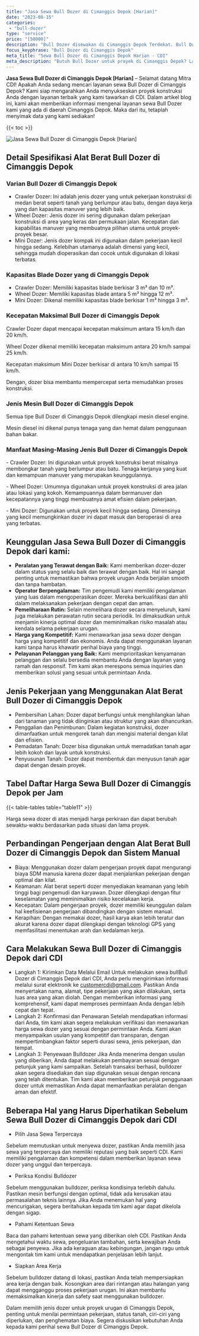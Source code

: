 ```yaml
---
title: "Jasa Sewa Bull Dozer di Cimanggis Depok [Harian]"
date: "2023-08-15"
categories:
 - "bull-dozer"
type: "service"
price: "[50000]"
description: "Bull Dozer disewakan di Cimanggis Depok Terdekat. Bull Dozer ini merupakan pilihan tepat dalam proyek pembangunan sebagai peralatan konstruksi berkualitas tinggi dan produktif. Dapatkan informasi lengkap dengan menghubungi kami."
focus_keyphrase: "Bull Dozer di Cimanggis Depok"
meta_title: "Sewa Bull Dozer di Cimanggis Depok Harian - CDI"
meta_description: "Butuh Bull Dozer untuk proyek di Cimanggis Depok? Layanan profesional kami siap melayani dengan harga kompetitif. Dapatkan penawaran sekarang."
---
```


**Jasa Sewa Bull Dozer di Cimanggis Depok [Harian]** – Selamat datang Mitra CDI! Apakah Anda sedang mencari layanan sewa Bull Dozer di Cimanggis Depok? Kami siap mengarahkan Anda menyukseskan proyek konstruksi Anda dengan layanan terbaik yang kami tawarkan di CDI. Dalam artikel blog ini, kami akan memberikan informasi mengenai layanan sewa Bull Dozer kami yang ada di daerah Cimanggis Depok. Maka dari itu, tetaplah menyimak data yang kami sediakan!

{{< toc >}}

![Jasa Sewa Bull Dozer di Cimanggis Depok [Harian]](/images/bull-dozer/bull-dozer-26.jpg)

## Detail Spesifikasi Alat Berat Bull Dozer di Cimanggis Depok

### Varian Bull Dozer di Cimanggis Depok

*   Crawler Dozer: Ini adalah jenis dozer yang untuk pekerjaan konstruksi di medan berat seperti tanah yang berlumpur atau batu, dengan daya kerja yang dan kapasitas manuver yang lebih baik.
*   Wheel Dozer: Jenis dozer ini sering digunakan dalam pekerjaan konstruksi di area yang keras dan permukaan jalan. Kecepatan dan kapabilitas manuver yang membuatnya pilihan utama untuk proyek-proyek besar.
*   Mini Dozer: Jenis dozer kompak ini digunakan dalam pekerjaan kecil hingga sedang. Kelebihan utamanya adalah dimensi yang kecil, sehingga mudah dioperasikan dan cocok untuk digunakan di lokasi terbatas.

### Kapasitas Blade Dozer yang di Cimanggis Depok

*   Crawler Dozer: Memiliki kapasitas blade berkisar 3 m³ dan 10 m³.
*   Wheel Dozer: Memiliki kapasitas blade antara 5 m³ hingga 12 m³.
*   Mini Dozer: Dikenal memiliki kapasitas blade berkisar 1 m³ hingga 3 m³.

### Kecepatan Maksimal Bull Dozer di Cimanggis Depok

Crawler Dozer dapat mencapai kecepatan maksimum antara 15 km/h dan 20 km/h.

Wheel Dozer dikenal memiliki kecepatan maksimum antara 20 km/h sampai 25 km/h.

Kecepatan maksimum Mini Dozer berkisar di antara 10 km/h sampai 15 km/h.

Dengan, dozer bisa membantu mempercepat serta memudahkan proses konstruksi.

### Jenis Mesin Bull Dozer di Cimanggis Depok

Semua tipe Bull Dozer di Cimanggis Depok dilengkapi mesin diesel engine.

Mesin diesel ini dikenal punya tenaga yang dan hemat dalam penggunaan bahan bakar.

### Manfaat Masing-Masing Jenis Bull Dozer di Cimanggis Depok

\- Crawler Dozer: Ini digunakan untuk proyek konstruksi berat misalnya membongkar tanah yang berlumpur atau batu. Tenaga kerjanya yang kuat dan kemampuan manuver yang merupakan keunggulannya.

\- Wheel Dozer: Umumnya digunakan untuk proyek konstruksi di area jalan atau lokasi yang kokoh. Kemampuannya dalam bermanuver dan kecepatannya yang tinggi membuatnya amat efisien dalam pekerjaan.

\- Mini Dozer: Digunakan untuk proyek kecil hingga sedang. Dimensinya yang kecil memungkinkan dozer ini dapat masuk dan beroperasi di area yang terbatas.

## Keunggulan Jasa Sewa Bull Dozer di Cimanggis Depok dari kami:

*   **Peralatan yang Terawat dengan Baik:** Kami memberikan dozer-dozer dalam status yang selalu baik dan terawat dengan baik. Hal ini sangat penting untuk memastikan bahwa proyek urugan Anda berjalan smooth dan tanpa hambatan.
*   **Operator Berpengalaman:** Tim pengemudi kami memiliki pengalaman yang luas dalam mengoperasikan dozer. Mereka berkualifikasi dan ahli dalam melaksanakan pekerjaan dengan cepat dan aman.
*   **Pemeliharaan Rutin:** Selain memelihara dozer secara menyeluruh, kami juga melakukan perawatan rutin secara periodik. Ini dimaksudkan untuk menjamin kinerja optimal dozer dan meminimalkan risiko masalah atau kendala selama pekerjaan urugan.
*   **Harga yang Kompetitif:** Kami menawarkan jasa sewa dozer dengan harga yang kompetitif dan ekonomis. Anda dapat menggunakan layanan kami tanpa harus khawatir perihal biaya yang tinggi.
*   **Pelayanan Pelanggan yang Baik:** Kami memprioritaskan kenyamanan pelanggan dan selalu bersedia membantu Anda dengan layanan yang ramah dan responsif. Tim kami akan merespons semua inquiries dan memberikan solusi yang sesuai untuk permintaan Anda.

## Jenis Pekerjaan yang Menggunakan Alat Berat Bull Dozer di Cimanggis Depok

*   Pembersihan Lahan: Dozer dapat berfungsi untuk menghilangkan lahan dari tanaman yang tidak diinginkan atau struktur yang akan dihancurkan.
*   Penggalian dan Penimbunan: Dalam kegiatan konstruksi, dozer dimanfaatkan untuk mengorek tanah dan mengisi material dengan kilat dan efisien.
*   Pemadatan Tanah: Dozer bisa digunakan untuk memadatkan tanah agar lebih kokoh dan layak untuk konstruksi.
*   Penyusunan Tanah: Dozer dapat membentuk dan menyusun tanah agar dapat dengan desain proyek.

## Tabel Daftar Harga Sewa Bull Dozer di Cimanggis Depok per Jam

{{< table-tables table="table11" >}}

Harga sewa dozer di atas menjadi harga perkiraan dan dapat berubah sewaktu-waktu berdasarkan pada situasi dan lama proyek.

## Perbandingan Pengerjaan dengan Alat Berat Bull Dozer di Cimanggis Depok dan Sistem Manual

*   Biaya: Menggunakan dozer dalam pengerjaan proyek dapat mengurangi biaya SDM manusia karena dozer dapat menjalankan pekerjaan dengan optimal dan kilat.
*   Keamanan: Alat berat seperti dozer menyediakan keamanan yang lebih tinggi bagi pengemudi dan karyawan. Dozer dilengkapi dengan fitur keselamatan yang meminimalkan risiko kecelakaan kerja.
*   Kecepatan: Dalam pengerjaan proyek, dozer memiliki keunggulan dalam hal keefisienan pengerjaan dibandingkan dengan sistem manual.
*   Kerapihan: Dengan memakai dozer, hasil karya akan lebih teratur dan akurat karena dozer dapat dilengkapi dengan teknologi GPS yang memfasilitasi menentukan arah dan kedalaman kerja.

## Cara Melakukan Sewa Bull Dozer di Cimanggis Depok dari CDI

*   Langkah 1: Kirimkan Data Melalui Email
Untuk melakukan sewa bullBull Dozer di Cimanggis Depok dari CDI, Anda perlu mengirimkan informasi melalui surat elektronik ke customercdi@gmail.com. Pastikan Anda menyertakan nama, alamat, tipe pekerjaan yang akan dilakukan, serta luas area yang akan diolah. Dengan memberikan informasi yang komprehensif, kami dapat memproses permintaan Anda dengan lebih cepat dan tepat.
*   Langkah 2: Konfirmasi dan Penawaran
Setelah mendapatkan informasi dari Anda, tim kami akan segera melakukan verifikasi dan menawarkan harga sewa dozer yang sesuai dengan permintaan Anda. Kami akan menyampaikan usulan yang kompetitif dan transparan, dengan mempertimbangkan faktor seperti durasi sewa, jenis pekerjaan, dan tempat.
*   Langkah 3: Penyewaan Bulldozer
Jika Anda menerima dengan usulan yang diberikan, Anda dapat melakukan pembayaran sesuai dengan petunjuk yang kami sampaikan. Setelah transaksi berhasil, bulldozer akan segera disediakan dan siap digunakan sesuai dengan rencana yang telah ditentukan. Tim kami akan memberikan petunjuk penggunaan dozer untuk memastikan Anda dapat memanfaatkan peralatan dengan aman dan efektif.

## Beberapa Hal yang Harus Diperhatikan Sebelum Sewa Bull Dozer di Cimanggis Depok dari CDI

*   Pilih Jasa Sewa Terpercaya

Sebelum memutuskan untuk menyewa dozer, pastikan Anda memilih jasa sewa yang terpercaya dan memiliki reputasi yang baik seperti CDI. Kami memiliki pengalaman dan kompetensi dalam memberikan layanan sewa dozer yang unggul dan terpercaya.
*   Periksa Kondisi Bulldozer

Sebelum menggunakan bulldozer, periksa kondisinya terlebih dahulu. Pastikan mesin berfungsi dengan optimal, tidak ada kerusakan atau permasalahan teknis lainnya. Jika Anda menemukan hal yang mencurigakan, segera beritahukan kepada tim kami agar dapat dikelola dengan sigap.
*   Pahami Ketentuan Sewa

Baca dan pahami ketentuan sewa yang diberikan oleh CDI. Pastikan Anda mengetahui waktu sewa, pengeluaran tambahan, serta kewajiban Anda sebagai penyewa. Jika ada keraguan atau kebingungan, jangan ragu untuk mengontak tim kami untuk mendapatkan penjelasan lebih lanjut.
*   Siapkan Area Kerja

Sebelum bulldozer datang di lokasi, pastikan Anda telah mempersiapkan area kerja dengan baik. Kosongkan area dari rintangan atau halangan yang dapat mengganggu proses pekerjaan urugan. Ini akan membantu memaksimalkan kinerja dan safety saat menggunakan bulldozer.

Dalam memilih jenis dozer untuk proyek urugan di Cimanggis Depok, penting untuk menilai permintaan pekerjaan, status tanah, ciri-ciri yang diperlukan, dan penghematan biaya. Segera diskusikan kebutuhan Anda kepada kami perihal sewa Bull Dozer di Cimanggis Depok.